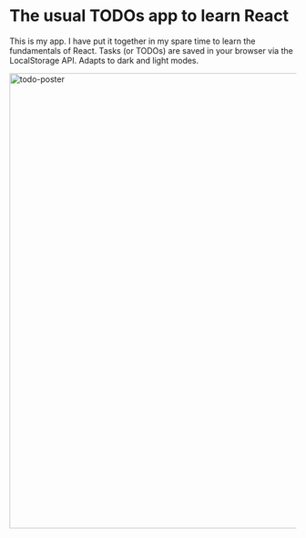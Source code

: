 # The usual TODOs app to learn React

This is my app. I have put it together in my spare time to learn the fundamentals of React. Tasks (or TODOs) are saved in your browser via the LocalStorage API. Adapts to dark and light modes.

<img width="800" alt="todo-poster" src="https://github.com/migvidal/todo-app-demo-pro/assets/68684733/c50a1c33-4861-4932-bf8f-e6f2c524f389">
